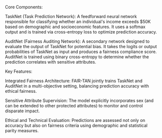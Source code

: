 Core Components:

TaskNet (Task Prediction Network):
A feedforward neural network responsible for classifying whether an individual's income exceeds $50K based on demographic and socioeconomic features. It uses a softmax output and is trained via cross-entropy loss to optimize prediction accuracy.

AuditNet (Fairness Auditing Network):
A secondary network designed to evaluate the output of TaskNet for potential bias. It takes the logits or output probabilities of TaskNet as input and produces a fairness compliance score. AuditNet is trained using binary cross-entropy to determine whether the prediction correlates with sensitive attributes.

Key Features:

Integrated Fairness Architecture: FAIR-TAN jointly trains TaskNet and AuditNet in a multi-objective setting, balancing prediction accuracy with ethical fairness.

Sensitive Attribute Supervision: The model explicitly incorporates sex (and can be extended to other protected attributes) to monitor and control disparate impact.

Ethical and Technical Evaluation: Predictions are assessed not only on accuracy but also on fairness criteria using demographic and statistical parity measures.
